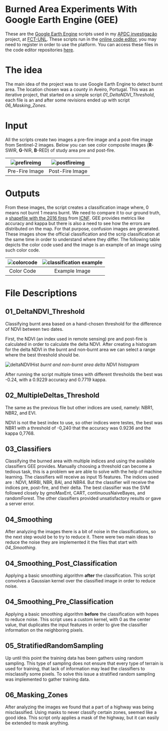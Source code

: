# Burned Area Experiments With Google Earth Engine (GEE)
These are the [Google Earth Engine](https://earthengine.google.com) scripts used in my [APDC investigação](https://sites.google.com/campus.fct.unl.pt/apdc-inv-2018) project, at [FCT-UNL](https://www.fct.unl.pt/en).
These scripts run in the [online code editor](https://code.earthengine.google.com), you may need to register in order to use the platform.
You can access these files in the code editor repositories [here](https://code.earthengine.google.com/?accept_repo=users/efafernandes_FCT-UNL/GEE_Burned_Area_Experiments).

# The idea
The main idea of the project was to use Google Earth Engine to detect burnt area. The location chosen was a county in Aveiro, Portugal. This was an iterative project, that started on a simple script *01_DeltaNDVI_Threshold*, each file is an and after some revisions ended up with script *06_Masking_Zones*.

# Input
All the scripts create two images a pre-fire image and a post-fire image from Sentinel-2 images. Below you can see color composite images (**R**-SWIR, **G**-NIR, **B**-RED) of study area pre and post-fire.

![prefireimg](https://user-images.githubusercontent.com/15330490/42136045-8bad6b3e-7d4c-11e8-82ca-f4f871ef437a.png) |  ![postfireimg](https://user-images.githubusercontent.com/15330490/42136051-972272b6-7d4c-11e8-821b-a6efe8abe86b.png)
:-------------------------:|:-------------------------:
Pre-Fire Image             |  Post-Fire Image

# Outputs
From these images, the script creates a classification image where, 0 means not burnt 1 means burnt. We need to compare it to our ground truth, a [shapefile with the 2016 fires](http://www2.icnf.pt/portal/florestas/dfci/inc/info-geo) from [ICNF](http://www.icnf.pt). GEE provides metrics like accuracy and kappa but there is also a need to see how the errors are distributed on the map. For that purpose, confusion images are generated. These images show the official classification and the scrip classification at the same time in order to understand where they differ. The following table depicts the color code used and the image is an example of an image using such color code.

![colorcode](https://user-images.githubusercontent.com/15330490/42139937-dc962d3c-7d8e-11e8-9cd0-671849a304db.png) | ![classification example](https://user-images.githubusercontent.com/15330490/42139959-6de12e72-7d8f-11e8-9666-e69c10c1c532.png)
:-------------------------:|:-------------------------:
Color Code                 |  Example Image


# File Descriptions
## 01_DeltaNDVI_Threshold
Classifying burnt area based on a hand-chosen threshold for the difference of NDVI between two dates.

First, the NDVI (an index used in remote sensing) pre and post-fire is calculated in order to calculate the delta NDVI. After creating a histogram for the delta NDVI in the burnt and non-burnt area we can select a range where the best threshold should be. 

![deltaNDVIHist](https://user-images.githubusercontent.com/15330490/42136296-87e73076-7d50-11e8-878c-6a18549f4245.png)
*burnt and non-burnt area delta NDVI histogram* 

After running the script multiple times with different thresholds the best was -0.24, with a 0.9229 accuracy and 0.7719 kappa.

## 02_MultipleDeltas_Threshold
The same as the previous file but other indices are used, namely: NBR1, NBR2, and EVI.

NDVI is not the best index to use, so other indices were testes, the best was NBR1 with a threshold of -0,240 that the accuracy was 0.9236 and the kappa 0,7768.

## 03_Classifiers
Classifying the burned area with multiple indices and using the available classifiers GEE provides. Manually choosing a threshold can become a tedious task, this is a problem we are able to solve with the help of machine learning. The classifiers will receive as input 15 features. The indices used are : NDVI, MIRBI, NBR, BAI, and NBR4. But the classifier will receive the indices pre, post-fire, and their delta. The best classifier was the SVM followed closely by gmoMaxEnt, CART, continuousNaiveBayes, and randomForest. The other classifiers provided unsatisfactory results or gave a server error.

## 04_Smoothing
After analyzing the images there is a bit of noise in the classifications, so the next step would be to try to reduce it. There were two main ideas to reduce the noise they are implemented it the files that start with *04_Smoothing*.

## 04_Smoothing_Post_Classification
Applying a basic smoothing algorithm **after** the classification.
This script convolves a Gaussian kernel over the classified image in order to reduce noise.

## 04_Smoothing_Pre_Classification
Applying a basic smoothing algorithm **before** the classification with hopes to reduce noise.
This script uses a custom kernel, with 0 as the center value, that duplicates the input features in order to give the classifier information on the neighboring pixels. 

## 05_StratifiedRandomSampling
Up until this point the training data has been gathers using random sampling. This type of sampling does not ensure that every type of terrain is used for training, that lack of information may lead the classifiers to misclassify some pixels.  To solve this issue a  stratified random sampling was implemented to gather training data.

## 06_Masking_Zones
After analyzing the images we found that a part of a highway was being misclassified. Using masks to never classify certain zones, seemed like a good idea. This script only applies a mask of the highway, but it can easily be extended to mask anything. 
